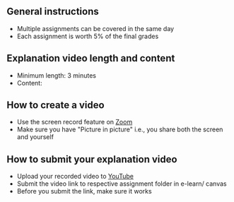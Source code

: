 ## General instructions
  - Multiple assignments can be covered in the same day
  - Each assignment is worth 5% of the final grades 
 
## Explanation video length and content
  - Minimum length: 3 minutes
  - Content: 

## How to create a video
  - Use the screen record feature on [Zoom](https://zoom.us/)
  - Make sure you have "Picture in picture" i.e., you share both the screen and yourself
  
## How to submit your explanation video

  - Upload your recorded video to [YouTube](https://youtu.be/dQw4w9WgXcQ?t=1)
  - Submit the video link to respective assignment folder in e-learn/ canvas
  - Before you submit the link, make sure it works
  
